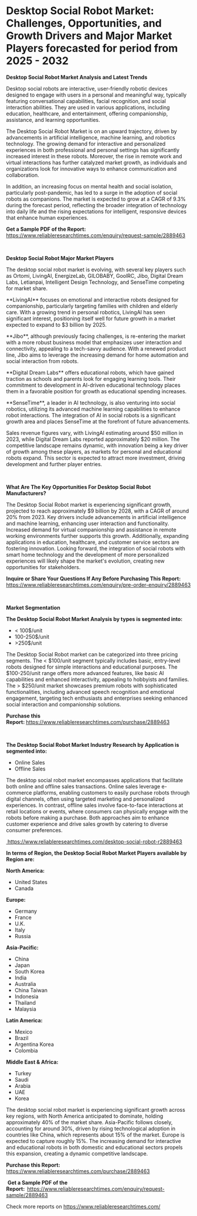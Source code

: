<p><h1>Desktop Social Robot Market: Challenges, Opportunities, and Growth Drivers and Major Market Players forecasted for period from 2025 - 2032</h1></p><p><strong>Desktop Social Robot Market Analysis and Latest Trends</strong></p>
<p><p>Desktop social robots are interactive, user-friendly robotic devices designed to engage with users in a personal and meaningful way, typically featuring conversational capabilities, facial recognition, and social interaction abilities. They are used in various applications, including education, healthcare, and entertainment, offering companionship, assistance, and learning opportunities.</p><p>The Desktop Social Robot Market is on an upward trajectory, driven by advancements in artificial intelligence, machine learning, and robotics technology. The growing demand for interactive and personalized experiences in both professional and personal settings has significantly increased interest in these robots. Moreover, the rise in remote work and virtual interactions has further catalyzed market growth, as individuals and organizations look for innovative ways to enhance communication and collaboration.</p><p>In addition, an increasing focus on mental health and social isolation, particularly post-pandemic, has led to a surge in the adoption of social robots as companions. The market is expected to grow at a CAGR of 9.3% during the forecast period, reflecting the broader integration of technology into daily life and the rising expectations for intelligent, responsive devices that enhance human experiences.</p></p>
<p><strong>Get a Sample PDF of the Report:&nbsp;</strong> <a href="https://www.reliableresearchtimes.com/enquiry/request-sample/2889463?utm_campaign=2196&utm_medium=2&utm_source=Github&utm_content=ia&utm_term=14032025&utm_id=desktop-social-robot">https://www.reliableresearchtimes.com/enquiry/request-sample/2889463</a></p>
<p>&nbsp;</p>
<p><strong>Desktop Social Robot Major Market Players</strong></p>
<p><p>The desktop social robot market is evolving, with several key players such as Ortomi, LivingAI, EnergizeLab, GILOBABY, GoolRC, Jibo, Digital Dream Labs, Letianpai, Intelligent Design Technology, and SenseTime competing for market share.</p><p>**LivingAI** focuses on emotional and interactive robots designed for companionship, particularly targeting families with children and elderly care. With a growing trend in personal robotics, LivingAI has seen significant interest, positioning itself well for future growth in a market expected to expand to $3 billion by 2025.</p><p>**Jibo**, although previously facing challenges, is re-entering the market with a more robust business model that emphasizes user interaction and connectivity, appealing to a tech-savvy audience. With a renewed product line, Jibo aims to leverage the increasing demand for home automation and social interaction from robots.</p><p>**Digital Dream Labs** offers educational robots, which have gained traction as schools and parents look for engaging learning tools. Their commitment to development in AI-driven educational technology places them in a favorable position for growth as educational spending increases.</p><p>**SenseTime**, a leader in AI technology, is also venturing into social robotics, utilizing its advanced machine learning capabilities to enhance robot interactions. The integration of AI in social robots is a significant growth area and places SenseTime at the forefront of future advancements.</p><p>Sales revenue figures vary, with LivingAI estimating around $50 million in 2023, while Digital Dream Labs reported approximately $20 million. The competitive landscape remains dynamic, with innovation being a key driver of growth among these players, as markets for personal and educational robots expand. This sector is expected to attract more investment, driving development and further player entries.</p></p>
<p>&nbsp;</p>
<p><strong>What Are The Key Opportunities For Desktop Social Robot Manufacturers?</strong></p>
<p><p>The Desktop Social Robot market is experiencing significant growth, projected to reach approximately $9 billion by 2028, with a CAGR of around 20% from 2023. Key drivers include advancements in artificial intelligence and machine learning, enhancing user interaction and functionality. Increased demand for virtual companionship and assistance in remote working environments further supports this growth. Additionally, expanding applications in education, healthcare, and customer service sectors are fostering innovation. Looking forward, the integration of social robots with smart home technology and the development of more personalized experiences will likely shape the market's evolution, creating new opportunities for stakeholders.</p></p>
<p><strong>Inquire or Share Your Questions If Any Before Purchasing This Report:</strong> <a href="https://www.reliableresearchtimes.com/enquiry/pre-order-enquiry/2889463?utm_campaign=2196&utm_medium=2&utm_source=Github&utm_content=ia&utm_term=14032025&utm_id=desktop-social-robot">https://www.reliableresearchtimes.com/enquiry/pre-order-enquiry/2889463</a></p>
<p>&nbsp;</p>
<p><strong>Market Segmentation</strong></p>
<p><strong>The Desktop Social Robot Market Analysis by types is segmented into:</strong></p>
<p><ul><li>< 100$/unit</li><li>100-250$/unit</li><li>>250$/unit</li></ul></p>
<p><p>The Desktop Social Robot market can be categorized into three pricing segments. The < $100/unit segment typically includes basic, entry-level robots designed for simple interactions and educational purposes. The $100-250/unit range offers more advanced features, like basic AI capabilities and enhanced interactivity, appealing to hobbyists and families. The > $250/unit market showcases premium robots with sophisticated functionalities, including advanced speech recognition and emotional engagement, targeting tech enthusiasts and enterprises seeking enhanced social interaction and companionship solutions.</p></p>
<p><strong>Purchase this Report:&nbsp;</strong><a href="https://www.reliableresearchtimes.com/purchase/2889463?utm_campaign=2196&utm_medium=2&utm_source=Github&utm_content=ia&utm_term=14032025&utm_id=desktop-social-robot">https://www.reliableresearchtimes.com/purchase/2889463</a></p>
<p>&nbsp;</p>
<p><strong>The Desktop Social Robot Market Industry Research by Application is segmented into:</strong></p>
<p><ul><li>Online Sales</li><li>Offline Sales</li></ul></p>
<p><p>The desktop social robot market encompasses applications that facilitate both online and offline sales transactions. Online sales leverage e-commerce platforms, enabling customers to easily purchase robots through digital channels, often using targeted marketing and personalized experiences. In contrast, offline sales involve face-to-face interactions at retail locations or events, where consumers can physically engage with the robots before making a purchase. Both approaches aim to enhance customer experience and drive sales growth by catering to diverse consumer preferences.</p></p>
<p><a href="https://www.reliableresearchtimes.com/desktop-social-robot-r2889463?utm_campaign=2196&utm_medium=2&utm_source=Github&utm_content=ia&utm_term=14032025&utm_id=desktop-social-robot">&nbsp;https://www.reliableresearchtimes.com/desktop-social-robot-r2889463</a></p>
<p><strong>In terms of Region, the Desktop Social Robot Market Players available by Region are:</strong></p>
<p>
    <p> <strong> North America: </strong>
        <ul>
            <li>United States</li>
            <li>Canada</li>
        </ul>
        </p> 
    <p> <strong> Europe: </strong>
        <ul>
            <li>Germany</li>
            <li>France</li>
            <li>U.K.</li>
            <li>Italy</li>
            <li>Russia</li>
        </ul>
        </p> 
    <p> <strong> Asia-Pacific: </strong>
        <ul>
            <li>China</li>
            <li>Japan</li>
            <li>South Korea</li>
            <li>India</li>
            <li>Australia</li>
            <li>China Taiwan</li>
            <li>Indonesia</li>
            <li>Thailand</li>
            <li>Malaysia</li>
        </ul>
        </p> 
    <p> <strong> Latin America: </strong>
        <ul>
            <li>Mexico</li>
            <li>Brazil</li>
            <li>Argentina Korea</li>
            <li>Colombia</li>
        </ul>
        </p> 
    <p> <strong> Middle East & Africa: </strong>
        <ul>
            <li>Turkey</li>
            <li>Saudi</li>
            <li>Arabia</li>
            <li>UAE</li>
            <li>Korea</li>
        </ul>
    </p>
    </p>
<p><p>The desktop social robot market is experiencing significant growth across key regions, with North America anticipated to dominate, holding approximately 40% of the market share. Asia-Pacific follows closely, accounting for around 30%, driven by rising technological adoption in countries like China, which represents about 15% of the market. Europe is expected to capture roughly 15%. The increasing demand for interactive and educational robots in both domestic and educational sectors propels this expansion, creating a dynamic competitive landscape.</p></p>
<p><strong>Purchase this Report: </strong><a href="https://www.reliableresearchtimes.com/purchase/2889463?utm_campaign=2196&utm_medium=2&utm_source=Github&utm_content=ia&utm_term=14032025&utm_id=desktop-social-robot">https://www.reliableresearchtimes.com/purchase/2889463</a></p>
<p>&nbsp;<strong>Get a Sample PDF of the Report:&nbsp;&nbsp;</strong><a href="https://www.reliableresearchtimes.com/enquiry/request-sample/2889463?utm_campaign=2196&utm_medium=2&utm_source=Github&utm_content=ia&utm_term=14032025&utm_id=desktop-social-robot">https://www.reliableresearchtimes.com/enquiry/request-sample/2889463</a></p>
<p><strong></strong></p>
<p>Check more reports on <a href="https://www.reliableresearchtimes.com/?utm_campaign=2196&utm_medium=2&utm_source=Github&utm_content=ia&utm_term=14032025&utm_id=desktop-social-robot">https://www.reliableresearchtimes.com/</a></p>